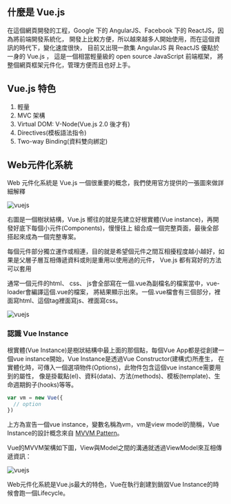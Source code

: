 ## 什麼是 Vue.js 
在這個網頁開發的工程，Google 下的 AngularJS、Facebook 下的 ReactJS，因為將前端開發系統化，
開發上比較方便，所以越來越多人開始使用，而在這個資訊的時代下，變化速度很快，
目前又出現一款集 AngularJS 與 ReactJS 優點於一身的 Vue.js ， 這是一個相當輕量級的 open source JavaScript 前端框架，
將整個網頁框架元件化，管理方便而且也好上手。

## Vue.js 特色
1. 輕量
2. MVC 架構
3. Virtual DOM: V-Node(Vue.js 2.0 後才有)
4. Directives(模板語法指令)
5. Two-way Binding(資料雙向綁定)

## Web元件化系統
Web 元件化系統是 Vue.js 一個很重要的概念，我們使用官方提供的一張圖來做詳細解釋

![vuejs](https://ithelp.ithome.com.tw/upload/images/20171221/20107673a7ts98h2N5.png "Vue.js")

右圖是一個樹狀結構，Vue.js 嚮往的就是先建立好根實體(Vue instance)，再開發好底下每個小元件(Components)，慢慢往上
組合成一個完整頁面，最後全部搭起來成為一個完整專案。

每個元件部分獨立運作或相連，目的就是希望個元件之間互相擾程度越小越好，如果是父層子層互相傳遞資料或則是重用以使用過的元件，
Vue.js 都有寫好的方法可以套用

通常一個元件的html、 css、 js會全部寫在一個.vue為副檔名的檔案當中，vue-loader會編譯這個.vue的檔案，
將結果顯示出來。一個.vue檔會有三個部分，<template></template>裡面寫html、<script></script>這個tag裡面寫js、<style></style>裡面寫css。

![vuejs](https://ithelp.ithome.com.tw/upload/images/20171221/20107673VtnTXEn76d.png "Vue.js")

### 認識 Vue Instance
根實體(Vue Instance)是樹狀結構中最上面的那個點，每個Vue App都是從創建一個vue instance開始，Vue Instance是透過Vue Constructor(建構式)所產生，
在實體化時，可傳入一個選項物件(Options)，此物件包含這個vue instance需要用到的屬性，
像是掛載點(el)、資料(data)、方法(methods)、模板(template)、生命週期鉤子(hooks)等等。

```javascript
var vm = new Vue({
  // option
})
```

上方為宣告一個vue instance，變數名稱為vm，vm是view model的簡稱，Vue Instance的設計概念來自
[MVVM Pattern](https://msdn.microsoft.com/en-us/library/hh848246.aspx)。

Vue的MVVM架構如下圖，View與Model之間的溝通就透過ViewModel來互相傳遞資訊：

![vuejs](https://ithelp.ithome.com.tw/upload/images/20180117/20107673DANCbzeqVu.png "Vue.js")

Web元件化系統是Vue.js最大的特色，Vue在執行創建到銷毀Vue Instance的時候會跑一個Lifecycle。

